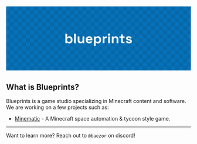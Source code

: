 ![Blueprints](https://github.com/blueprints-gg/.github/blob/main/images/bp-ghbanner.jpg) 

## What is Blueprints?
Blueprints is a game studio specializing in Minecraft content and software. We are working on a few projects such as:
- [Minematic](https://minematic.gg/) - A Minecraft space automation & tycoon style game.
----
Want to learn more? Reach out to `@baezor` on discord!